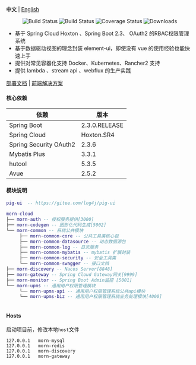 
**中文** | [English](https://github.com/pigxcloud/pig/blob/master/README.md)

<p align="center">
 <img src="https://img.shields.io/badge/Pig-2.7-success.svg" alt="Build Status">
 <img src="https://img.shields.io/badge/Avue-2.5-green.svg" alt="Build Status">
 <img src="https://img.shields.io/badge/Spring%20Cloud-Hoxto.SR4-blue.svg" alt="Coverage Status">
 <img src="https://img.shields.io/badge/Spring%20Boot-2.3.RELEASE-blue.svg" alt="Downloads">
</p>

- 基于 Spring Cloud Hoxton 、Spring Boot 2.3、 OAuth2 的RBAC权限管理系统  
- 基于数据驱动视图的理念封装 element-ui，即使没有 vue 的使用经验也能快速上手
- 提供对常见容器化支持 Docker、Kubernetes、Rancher2 支持
- 提供 lambda 、stream api 、webflux 的生产实践

<a href="http://pig4cloud.com/doc/pig" target="_blank">部署文档</a> | <a target="_blank" href="https://avuejs.com"> 前端解决方案</a>  
   
#### 核心依赖 

依赖 | 版本
---|---
Spring Boot |  2.3.0.RELEASE  
Spring Cloud | Hoxton.SR4   
Spring Security OAuth2 | 2.3.6
Mybatis Plus | 3.3.1
hutool | 5.3.5
Avue | 2.5.2

#### 模块说明

```lua
pig-ui  -- https://gitee.com/log4j/pig-ui

morn-cloud
├── morn-auth -- 授权服务提供[3000]
├── morn-codegen -- 图形化代码生成[5002]
└── morn-common -- 系统公共模块 
     ├── morn-common-core -- 公共工具类核心包
     ├── morn-common-datasource -- 动态数据源包
     ├── morn-common-log -- 日志服务
     ├── morn-common-mybatis -- mybatis 扩展封装
     ├── morn-common-security -- 安全工具类
     └── morn-common-swagger -- 接口文档
├── morn-discovery -- Nacos Server[8848]
├── morn-gateway -- Spring Cloud Gateway网关[9999]
├── morn-monitor -- Spring Boot Admin监控 [5001]
└── morn-upms -- 通用用户权限管理模块
     └── morn-upms-api -- 通用用户权限管理系统公共api模块
     └── morn-upms-biz -- 通用用户权限管理系统业务处理模块[4000]
	 
```

#### Hosts

启动项目前，修改本地`host`文件

```
127.0.0.1   morn-mysql
127.0.0.1   morn-redis
127.0.0.1   morn-discovery
127.0.0.1   morn-gateway
```